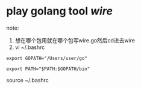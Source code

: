 # play golang tool *wire*

note: 
1. 想在哪个包用就在哪个包写wire.go然后cd进去wire
2. vi ~/.bashrc
```
export GOPATH="/Users/user/go"

export PATH="$PATH:$GOPATH/bin"
```
source ~/.bashrc
